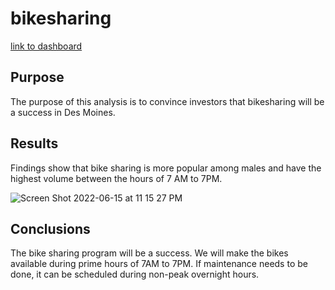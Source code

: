 # bikesharing

[link to dashboard](https://public.tableau.com/views/Module14BiketripAnalysis/Story1?:language=en-US&:display_count=n&:origin=viz_share_link)

## Purpose 

The purpose of this analysis is to convince investors that bikesharing will be a success in Des Moines.  

## Results 

Findings show that bike sharing is more popular among males and have the highest volume between the hours of 7 AM to 7PM.

![Screen Shot 2022-06-15 at 11 15 27 PM](https://user-images.githubusercontent.com/99801608/173983485-4e40022e-fe2f-48c5-9b33-7a7c1ba81791.png)

## Conclusions 

The bike sharing program will be a success.  We will make the bikes available during prime hours of 7AM to 7PM.  If maintenance needs to be done, it can be scheduled during non-peak overnight hours.  



